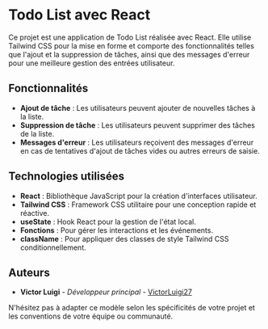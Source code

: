 # Todo List avec React

Ce projet est une application de Todo List réalisée avec React. Elle utilise Tailwind CSS pour la mise en forme et comporte des fonctionnalités telles que l'ajout et la suppression de tâches, ainsi que des messages d'erreur pour une meilleure gestion des entrées utilisateur.

## Fonctionnalités

- **Ajout de tâche** : Les utilisateurs peuvent ajouter de nouvelles tâches à la liste.
- **Suppression de tâche** : Les utilisateurs peuvent supprimer des tâches de la liste.
- **Messages d'erreur** : Les utilisateurs reçoivent des messages d'erreur en cas de tentatives d'ajout de tâches vides ou autres erreurs de saisie.

## Technologies utilisées

- **React** : Bibliothèque JavaScript pour la création d'interfaces utilisateur.
- **Tailwind CSS** : Framework CSS utilitaire pour une conception rapide et réactive.
- **useState** : Hook React pour la gestion de l'état local.
- **Fonctions** : Pour gérer les interactions et les événements.
- **className** : Pour appliquer des classes de style Tailwind CSS conditionnellement.


## Auteurs

- **Victor Luigi** - *Développeur principal* - [VictorLuigi27](https://github.com/VictorLuigi27)


N'hésitez pas à adapter ce modèle selon les spécificités de votre projet et les conventions de votre équipe ou communauté.
